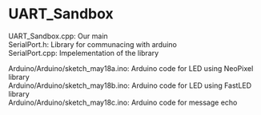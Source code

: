 # UART_Sandbox

UART_Sandbox.cpp: Our main<br />
SerialPort.h: Library for communacing with arduino<br />
SerialPort.cpp: Impelementation of the library<br />

Arduino/Arduino/sketch_may18a.ino: Arduino code for LED using NeoPixel library<br />
Arduino/Arduino/sketch_may18b.ino: Arduino code for LED using FastLED library<br />
Arduino/Arduino/sketch_may18c.ino: Arduino code for message echo<br />
